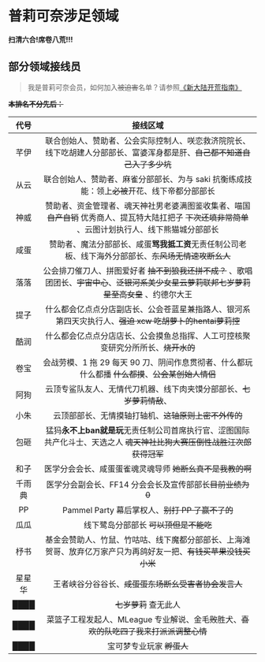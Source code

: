 # 普莉可奈涉足领域
**扫清六合!席卷八荒!!!**

## 部分领域接线员

> 我是普莉可奈会员，如何加入~~被迫害~~名单？请参照[《新大陆开荒指南》](explorer.md)

~~**本排名不分先后：**~~

|代号|接线区域|
|:---:|:---:|
|芊伊|联合创始人、赞助者、公会实际控制人、咲恋救济院院长、线下吃胡建人分部部长、富婆浑身都是肝、~~自己都不知道自己入了多少坑~~|
|从云|联合创始人、赞助者、麻雀分部部长、为与 saki 抗衡练成技能：领上~~必被~~开花、线下帝都分部部长|
|神威|赞助者、资金管理者、魂天神社男老婆满图鉴收集者、喵国 ~~自产自销~~ 优秀商人、提瓦特大陆扛把子 ~~下次还填非常简单~~ 、云图计划执行人、线下熊猫城分部部长|
|咸蛋|赞助者、魔法分部部长、咸蛋**骂我抵工资**无责任制公司老板、线下海外分部部长、~~东风场无情速攻断幺人~~|
|落落|公会排刀催刀人、拼图爱好者 ~~抽不到狼我还拼不成？~~ 、歌唱团团长、~~宇宙中心~~、~~泛银河系美少女星云萝莉联邦七岁萝莉星至高女皇~~ 、约德尔大王|
|提子|什么都会亿点点分店副店长、公会苍蓝星兼指路人、银河系第四天灾执行人、~~强迫 xcw 吃胡萝卜的hentai萝莉控~~|
|酷润|什么都会亿点点分店店长、公会摸鱼总指挥、人工可控核聚变研究分所所长、~~烧开水的~~|
|卷宝|会战劳模、1 拖 29 每天 90 刀、阴间作息贯彻者、什么都玩什么都播 ~~什么都摸~~、~~公会某创始人情侣~~|
|阿狗|云顶专鲨队友人、无情代刀机器、线下肉夹馍分部部长、~~七岁萝莉情敌~~、|
|小朱|云顶部部长、无情摸轴打轴机、~~这轴原则上密不外传的~~|
|包砸|猛犸**永不上ban就是玩**无责任制公司首席执行官、涩图国际共产化斗士、天选之人 ~~魂天神社比狗大赛压倒性战胜汪次郎获得冠军~~|
|和子|医学分会会长、咸蛋蛋雀魂灵魂导师 ~~她断幺真不是我教的啊~~|
|千雨典|医学分会副会长、FF14 分会会长及宣传部部长~~目前业绩为 0~~|
|PP|Pammel Party 幕后掌权人、~~别打 PP 了赢不了的~~|
|瓜瓜|线下鹭岛分部部长 ~~可以顶但是不能吃~~|
|杼书|基金会赞助人、竹鼠、竹咕咕、线下魔都分部部长、上海滩贺哥、放弃亿万家产只为再鸽好友一把、~~有钱买苹果没钱买小米~~|
|星星华|王者峡谷分谷谷长、~~咸蛋蛋东场断幺受害者协会发言人~~|
|████|~~七岁萝莉~~ 查无此人|
|████|菜篮子工程发起人、MLeague 专业解说、金毛~~败~~胜犬、~~喜欢的队吃四了我来打派派调整心情~~|
|████|宝可梦专业玩家 ~~孵蛋人~~|

